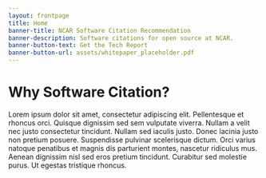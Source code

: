 ```yaml
---
layout: frontpage
title: Home
banner-title: NCAR Software Citation Recommendation
banner-description: Software citations for open source at NCAR.
banner-button-text: Get the Tech Report
banner-button-url: assets/whitepaper_placeholder.pdf
---
```


# Why Software Citation?


Lorem ipsum dolor sit amet, consectetur adipiscing elit. Pellentesque et rhoncus orci. Quisque dignissim sed sem vulputate viverra. Nullam a velit nec justo consectetur tincidunt. Nullam sed iaculis justo. Donec lacinia justo non pretium posuere. Suspendisse pulvinar scelerisque dictum. Orci varius natoque penatibus et magnis dis parturient montes, nascetur ridiculus mus. Aenean dignissim nisl sed eros pretium tincidunt. Curabitur sed molestie purus. Ut egestas tristique rhoncus.

